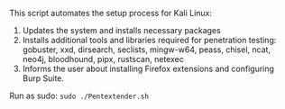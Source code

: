 This script automates the setup process for Kali Linux:

1. Updates the system and installs necessary packages
2. Installs additional tools and libraries required for penetration testing: gobuster, xxd, dirsearch, seclists, mingw-w64, peass, chisel, ncat, neo4j, bloodhound, pipx, rustscan, netexec
3. Informs the user about installing Firefox extensions and configuring Burp Suite.

Run as sudo: `sudo ./Pentextender.sh`
